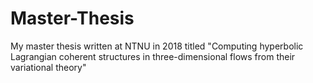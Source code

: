 # Master-Thesis
My master thesis written at NTNU in 2018 titled "Computing hyperbolic Lagrangian coherent structures in three-dimensional flows from their variational theory"
